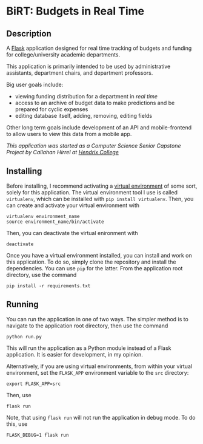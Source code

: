 # BiRT: Budgets in Real Time

## Description

A [Flask](http://flask.pocoo.org/) application designed for real time tracking of budgets and funding for college/university academic departments.

This application is primarily intended to be used by administrative assistants, department chairs, and department professors.

Big user goals include:
* viewing funding distribution for a department in *real time*
* access to an archive of budget data to make predictions and be prepared for cyclic expenses
* editing database itself, adding, removing, editing fields

Other long term goals include development of an API and mobile-frontend to allow users to view this data from a mobile app.

*This application was started as a Computer Science Senior Capstone Project by Callahan Hirrel at [Hendrix College](https://www.hendrix.edu)*

## Installing 

Before installing, I recommend activating a [virtual environment](https://pythontips.com/2013/07/30/what-is-virtualenv/) of some sort, solely for this application. The virtual environment tool I use is called `virtualenv`, which can be installed with `pip install virtualenv`. Then, you can create and activate your virtual environment with
```
virtualenv environment_name
source environment_name/bin/activate
```
Then, you can deactivate the virtual enironment with
```
deactivate
```

Once you have a virtual environment installed, you can install and work on this application. To do so, simply clone the repository and install the dependencies. You can use `pip` for the latter. From the application root directory, use the command
```
pip install -r requirements.txt
```

## Running

You can run the application in one of two ways. The simpler method is to navigate to the application root directory, then use the command
```
python run.py
```
This will run the application as a Python module instead of a Flask application. It is easier for development, in my opinion.

Alternatively, if you are using virtual environments, from within your virtual environment, set the `FLASK_APP` environment variable to the `src` directory:
```
export FLASK_APP=src
```
Then, use
```
flask run
```
Note, that using `flask run` will not run the application in debug mode. To do this, use
```
FLASK_DEBUG=1 flask run
```
